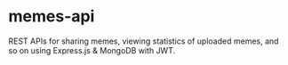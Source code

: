 # memes-api
REST APIs for sharing memes, viewing statistics of uploaded memes, and so on using Express.js &amp; MongoDB with JWT.
